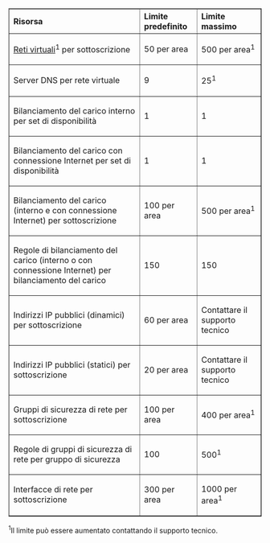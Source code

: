 <table cellspacing="0" border="1">
<tr>
   <th align="left" valign="middle">Risorsa</th>
   <th align="left" valign="middle">Limite predefinito</th>
   <th align="left" valign="middle">Limite massimo </th>
</tr>
<tr>
   <td valign="middle"><p><a href="../virtual-network/virtual-networks-overview.md">Reti virtuali</a><sup>1</sup> per sottoscrizione</p></td>
   <td valign="middle"><p>50 per area</td>
   <td valign="middle"><p>500 per area<sup>1</sup></p></td>

</tr>
<tr>
   <td valign="middle"><p>Server DNS per rete virtuale</p></td>
   <td valign="middle"><p>9</td>
   <td valign="middle"><p>25<sup>1</sup></p></td>

</tr>
<tr>
   <td valign="middle"><p>Bilanciamento del carico interno per set di disponibilità</p></td>
   <td valign="middle"><p>1</p></td>
   <td valign="middle"><p>1</p></td>
</tr>
<tr>
   <td valign="middle"><p>Bilanciamento del carico con connessione Internet per set di disponibilità</p></td>
   <td valign="middle"><p>1</p></td>
   <td valign="middle"><p>1</p></td>
</tr>
<tr>
   <td valign="middle"><p>Bilanciamento del carico (interno e con connessione Internet) per sottoscrizione</p></td>
   <td valign="middle"><p>100 per area</p></td>
   <td valign="middle"><p>500 per area<sup>1</sup></p></td>
</tr>
<tr>
   <td valign="middle"><p>Regole di bilanciamento del carico (interno o con connessione Internet) per bilanciamento del carico</p></td>
   <td valign="middle"><p>150</p></td>
   <td valign="middle"><p>150</p></td>
</tr>
<tr>
   <td valign="middle"><p>Indirizzi IP pubblici (dinamici) per sottoscrizione</p></td>
   <td valign="middle"><p>60 per area</sup></p></td>
   <td valign="middle"><p>Contattare il supporto tecnico</p></td>
</tr>
<tr>
   <td valign="middle"><p>Indirizzi IP pubblici (statici) per sottoscrizione</p></td>
   <td valign="middle"><p>20 per area</p></td>
   <td valign="middle"><p>Contattare il supporto tecnico</p></td>
</tr>
<tr>
   <td valign="middle"><p>Gruppi di sicurezza di rete per sottoscrizione</p></td>
   <td valign="middle"><p>100 per area</p></td>
   <td valign="middle"><p>400 per area<sup>1</sup></p></td>
</tr>
<tr>
   <td valign="middle"><p>Regole di gruppi di sicurezza di rete per gruppo di sicurezza</p></td>
   <td valign="middle"><p>100</p></td>
   <td valign="middle"><p>500<sup>1</sup></p></td>
</tr>
<tr>
   <td valign="middle"><p>Interfacce di rete per sottoscrizione</p></td>
   <td valign="middle"><p>300 per area</p></td>
   <td valign="middle"><p>1000 per area<sup>1</sup></p></td>
</tr>
</table>

<sup>1</sup>Il limite può essere aumentato contattando il supporto tecnico.

<!---HONumber=AcomDC_1210_2015-->